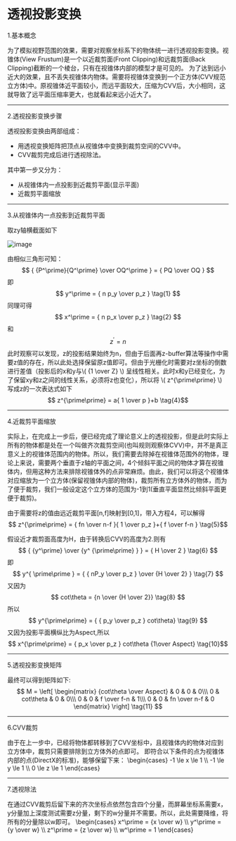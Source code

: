 <script type="text/javascript" async src="https://cdn.mathjax.org/mathjax/latest/MathJax.js?config=TeX-MML-AM_CHTML"> </script>


# 透视投影变换

1.基本概念

为了模拟视野范围的效果，需要对观察坐标系下的物体统一进行透视投影变换。视锥体(View Frustum)是一个以近裁剪面(Front Clipping)和远裁剪面(Back Clipping)截断的一个棱台，只有在视锥体内部的模型才是可见的。
为了达到远小近大的效果，且不丢失视锥体内物体。需要将视锥体变换到一个正方体(CVV规范立方体)中。原视锥体近平面较小，而远平面较大，压缩为CVV后，大小相同，这就导致了远平面压缩率更大，也就看起来远小近大了。

------------------------------------------------

2.透视投影变换步骤

透视投影变换由两部组成：


- 用透视变换矩阵把顶点从视锥体中变换到裁剪空间的CVV中。
- CVV裁剪完成后进行透视除法。

其中第一步又分为：


- 从视锥体内一点投影到近裁剪平面(显示平面)
- 近裁剪平面缩放

------------------------------------------------

3.从视锥体内一点投影到近裁剪平面

取zy轴横截面如下

![image](https://github.com/qinyuxiong/qinyuxiong.github.io/src/透视投影/NearClipPlane.jpg)

由相似三角形可知：
$$ { {P^\prime}{Q^\prime} \over OQ^\prime } = { PQ \over OQ } $$
即
$$ y^\prime = { n p_y \over p_z } \tag{1} $$
同理可得
$$ x^\prime = { n p_x \over p_z } \tag{2} $$ 
和 $$ z^\prime = n \tag{3} $$
此时观察可以发现，z的投影结果始终为n，但由于后面再z-buffer算法等操作中需要z值的存在，所以此处选择保留原z值即可。但由于光栅化时需要对z坐标的倒数进行差值（投影后的x和y与\\( {1 \over Z} \\) 呈线性相关。此时x和y已经变化，为了保留xy和z之间的线性关系，必须将z也变化），所以将 \\( z^{\prime\prime} \\) 写成z的一次表达式如下$$ z^{\prime\prime} = a{ 1 \over p }+b \tag{4}$$

------------------------------------------------

4.近裁剪平面缩放

实际上，在完成上一步后，便已经完成了理论意义上的透视投影，但是此时实际上所有的物体都是处在一个叫做齐次裁剪空间(也叫规则观察体CVV)中，并不是真正意义上的视锥体范围内的物体。所以，我们需要去除掉在视锥体范围外的物体，理论上来说，需要两个垂直于z轴的平面之间，4个倾斜平面之间的物体才算在视锥体内，但用这种方法来排除视锥体外的点非常麻烦。由此，我们可以将这个视锥体对应缩放为一个立方体(保留视锥体内部的物体)，裁剪所有立方体外的物体，而为了便于裁剪，我们一般设定这个立方体的范围为-1到1(垂直平面显然比倾斜平面更便于裁剪)。

由于需要将z的值由远近裁剪平面[n,f]映射到[0,1]，带入方程4，可以解得
$$ z^{\prime\prime} = { fn \over n-f }{ 1 \over p_z }+{ f \over f-n } \tag{5}$$

假设近才裁剪面高度为H，由于转换后CVV的高度为2.则有
$$ { {y^\prime} \over {y^ {\prime\prime} } } = { H \over 2 } \tag{6} $$
即
$$ y^{ \prime\prime } = { { nP_y \over p_z } \over {H \over 2} } \tag{7} $$
又因为
$$ cot\theta = {n \over {H \over 2}} \tag{8} $$
所以
$$ y^{\prime\prime} = { { p_y \over p_z } cot\theta} \tag{9} $$
又因为投影平面横纵比为Aspect,所以
$$ x^{\prime\prime} = { p_x \over p_z } cot\theta {1\over Aspect} \tag{10}$$

------------------------------------------------

5.透视投影变换矩阵

最终可以得到矩阵如下:  
$$ M =
\left[
 \begin{matrix}
   {cot\theta \over Aspect} & 0 & 0 & 0\\\
   0 & cot\theta & 0 & 0\\\
   0 & 0 & f \over f-n & 1\\\
   0 & 0 & fn \over n-f & 0
  \end{matrix}
\right] 
\tag{11}
$$

------------------------------------------------

6.CVV裁剪

由于在上一步中，已经将物体都转移到了CVV坐标中，且视锥体内的物体对应到立方体中，裁剪只需要排除到立方体外的点即可。
即符合以下条件的点为视锥体内部的点(DirectX的标准)，能够保留下来：
\begin{cases}
-1 \le x \le 1
\\\ -1 \le y \le 1
\\\ 0 \le z \le 1
\end{cases}

------------------------------------------------

7.透视除法

在通过CVV裁剪后留下来的齐次坐标点依然包含四个分量，而屏幕坐标系需要x，y分量加上深度测试需要z分量，剩下的w分量并不需要。所以，此处需要降维，将所有的分量除以w即可。
\begin{cases}
x^\prime = {x \over w}
\\\ y^\prime = {y \over w}
\\\ z^\prime = {z \over w}
\\\ w^\prime = 1
\end{cases}
